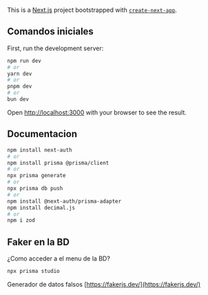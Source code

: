 This is a [Next.js](https://nextjs.org) project bootstrapped with [`create-next-app`](https://nextjs.org/docs/app/api-reference/cli/create-next-app).

## Comandos iniciales

First, run the development server:

```bash
npm run dev
# or
yarn dev
# or
pnpm dev
# or
bun dev
```

Open [http://localhost:3000](http://localhost:3000) with your browser to see the result.

## Documentacion
```bash
npm install next-auth
# or
npm install prisma @prisma/client
# or
npx prisma generate
# or
npx prisma db push
# or
npm install @next-auth/prisma-adapter
npm install decimal.js
# or
npm i zod
```
## Faker en la BD
¿Como acceder a el menu de la BD?
```bash
npx prisma studio
```
Generador de datos falsos
[https://fakerjs.dev/](https://fakerjs.dev/) 
